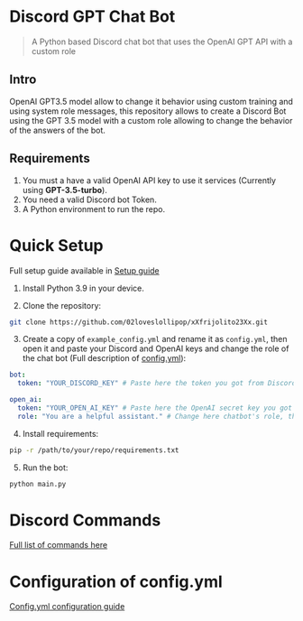 # Discord GPT Chat Bot

> A Python based Discord chat bot that uses the OpenAI GPT API with a custom role

## Intro
OpenAI GPT3.5 model allow to change it behavior using custom training and using system role messages, this repository allows to create a Discord Bot using the GPT 3.5 model with a custom role allowing to change the behavior of the answers of the bot.

## Requirements

1. You must a have a valid OpenAI API key to use it services (Currently using **GPT-3.5-turbo**).
2. You need a valid Discord bot Token.
3. A Python environment to run the repo.

# Quick Setup

Full setup guide available in [Setup guide](https://github.com/02loveslollipop/DiscordGPTChatBot/wiki/Setup-guide)

1. Install Python 3.9 in your device.

2. Clone the repository: 

```bash
git clone https://github.com/02loveslollipop/xXfrijolito23Xx.git
```

3. Create a copy of ``example_config.yml`` and rename it as ``config.yml``, then open it and paste your Discord and OpenAI keys and change the role of the chat bot (Full description of [config.yml](https://github.com/02loveslollipop/DiscordGPTChatBot/wiki/Structure-of-config.yml)):

```yaml
bot:
  token: "YOUR_DISCORD_KEY" # Paste here the token you got from Discord Developer Portal

open_ai:
  token: "YOUR_OPEN_AI_KEY" # Paste here the OpenAI secret key you got from OpenAI platform
  role: "You are a helpful assistant." # Change here chatbot's role, this will change it's behavior answering questions
```

4. Install requirements:

```bash
pip -r /path/to/your/repo/requirements.txt
```

5. Run the bot:

```bash
python main.py
```


# Discord Commands
[Full list of commands here](https://github.com/02loveslollipop/DiscordGPTChatBot/wiki/Discord-commands)

# Configuration of config.yml
[Config.yml configuration guide](https://github.com/02loveslollipop/DiscordGPTChatBot/wiki/Structure-of-config.yml)
